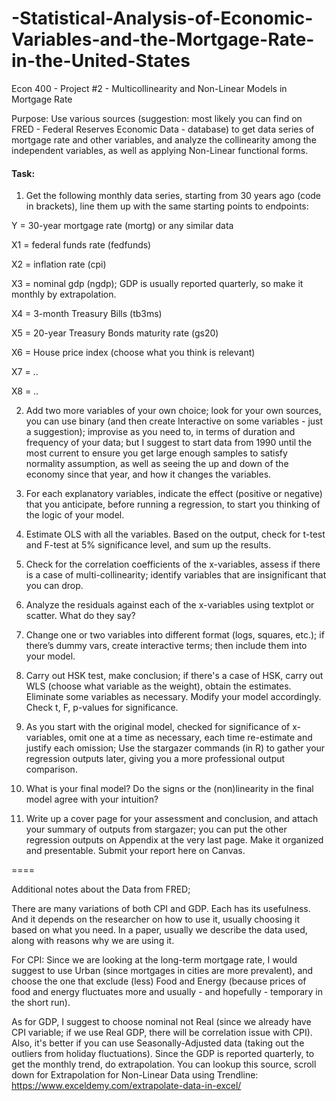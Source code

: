 # -Statistical-Analysis-of-Economic-Variables-and-the-Mortgage-Rate-in-the-United-States
Econ 400 - Project #2 - Multicollinearity and Non-Linear Models in Mortgage Rate

Purpose:  Use various sources (suggestion: most likely you can find on FRED - Federal Reserves Economic Data - database)  to get data series of mortgage rate and other variables, and analyze the collinearity among the independent variables, as well as applying Non-Linear functional forms.

#### Task: 

1) Get the following monthly data series, starting from 30 years ago  (code in brackets), line them up with the same starting points to endpoints:

Y = 30-year mortgage rate   (mortg)  or any similar data 

X1 = federal funds rate   (fedfunds)

X2 = inflation rate    (cpi)

X3 = nominal gdp  (ngdp); GDP is usually reported quarterly, so make it monthly by extrapolation.

X4 = 3-month Treasury Bills  (tb3ms)  

X5 = 20-year Treasury Bonds maturity rate   (gs20)

X6 = House price index  (choose what you think is relevant)

X7 = ..

X8 = ..

2) Add two more variables of your own choice; look for your own sources, you can use binary (and then create Interactive on some variables - just a suggestion); improvise as you need to, in terms of duration and frequency of your data; but I suggest to start data from 1990 until the most current to ensure you get large enough samples to satisfy normality assumption, as well as seeing the up and down of the economy since that year, and how it changes the variables.

3) For each explanatory variables, indicate the effect (positive or negative) that you anticipate, before running a regression, to start you thinking of the logic of your model.

4) Estimate OLS with all the variables.  Based on the output, check for t-test and F-test  at 5% significance level, and sum up the results.

5) Check for the correlation coefficients of the x-variables, assess if there is a case of multi-collinearity; identify variables that are insignificant that you can drop.

6) Analyze the residuals against each of the x-variables using textplot or scatter.  What do they say?

7) Change one or two variables into different format (logs, squares, etc.);  if there’s dummy vars, create interactive terms; then include them into your model.

8) Carry out HSK test, make conclusion; if there's a case of HSK, carry out WLS (choose what variable as the weight), obtain the estimates. Eliminate some variables as necessary.  Modify your model accordingly.   Check t, F, p-values for significance.

9) As you start with the original model, checked for significance of x-variables, omit one at a time as necessary, each time re-estimate and justify each omission; Use the stargazer commands (in R) to gather your regression outputs later, giving you a more professional output comparison.     

10) What is your final model?   Do the signs or the (non)linearity in the final model agree with your intuition? 

11) Write up a cover page for your assessment and conclusion, and attach your summary of outputs from stargazer; you can put the other regression outputs on Appendix at the very last page.  Make it organized and presentable.  Submit your report here on Canvas.

====

Additional notes about the Data from FRED; 

There are many variations of both CPI and GDP.  Each has its usefulness.   And it depends on the researcher on how to use it, usually choosing it based on what you need.  In a paper, usually we describe the data used, along with reasons why we are using it.  

For CPI: Since we are looking at the long-term mortgage rate,  I would suggest to use Urban (since mortgages in cities are more prevalent), and choose the one that exclude (less) Food and Energy (because prices of food and energy fluctuates more and usually - and hopefully - temporary in the short run).  

As for GDP, I suggest to choose nominal not Real (since we already have CPI variable; if we use Real GDP, there will be correlation issue with CPI).  Also, it's better if you can use Seasonally-Adjusted data (taking out the outliers from holiday fluctuations).   Since the GDP is reported quarterly, to get the monthly trend, do extrapolation.  You can lookup this source, scroll down for Extrapolation for Non-Linear Data using Trendline:
https://www.exceldemy.com/extrapolate-data-in-excel/
